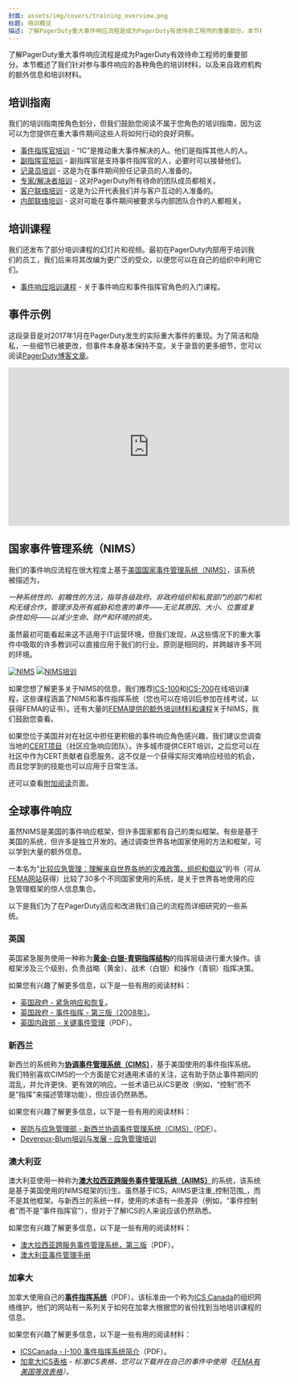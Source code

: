 ```yaml
---
封面: assets/img/covers/training_overview.png
标题: 培训概览
描述: 了解PagerDuty重大事件响应流程是成为PagerDuty有效待命工程师的重要部分。本节概述了我们针对参与事件响应的各种角色的培训材料，以及来自政府机构的额外信息和培训材料。
---
```

了解PagerDuty重大事件响应流程是成为PagerDuty有效待命工程师的重要部分。本节概述了我们针对参与事件响应的各种角色的培训材料，以及来自政府机构的额外信息和培训材料。

## 培训指南
我们的培训指南按角色划分，但我们鼓励您阅读不属于您角色的培训指南，因为这可以为您提供在重大事件期间这些人将如何行动的良好洞察。

* [事件指挥官培训](../training/incident_commander.md) - “IC”是推动重大事件解决的人。他们是指挥其他人的人。
* [副指挥官培训](../training/deputy.md) - 副指挥官是支持事件指挥官的人，必要时可以接替他们。
* [记录员培训](../training/scribe.md) - 这是为在事件期间担任记录员的人准备的。
* [专家/解决者培训](../training/subject_matter_expert.md) - 这对PagerDuty所有待命的团队成员都相关。
* [客户联络培训](../training/customer_liaison.md) - 这是为公开代表我们并与客户互动的人准备的。
* [内部联络培训](../training/internal_liaison.md) - 这对可能在事件期间被要求与内部团队合作的人都相关。

## 培训课程
我们还发布了部分培训课程的幻灯片和视频。最初在PagerDuty内部用于培训我们的员工，我们后来将其改编为更广泛的受众，以便您可以在自己的组织中利用它们。

* [事件响应培训课程](../training/courses/incident_response.md) - 关于事件响应和事件指挥官角色的入门课程。

## 事件示例
这段录音是对2017年1月在PagerDuty发生的实际重大事件的重现。为了简洁和隐私，一些细节已被更改，但事件本身基本保持不变。关于录音的更多细节，您可以阅读[PagerDuty博客文章](https://www.pagerduty.com/blog/incident-response-reenactment/)。

<iframe width="560" height="315" src="https://www.youtube-nocookie.com/embed/yoY_pDxc0TA?rel=0" frameborder="0" allow="autoplay; encrypted-media" allowfullscreen></iframe>

## 国家事件管理系统（NIMS）
我们的事件响应流程在很大程度上基于[美国国家事件管理系统（NIMS）](https://www.fema.gov/national-incident-management-system)，该系统被描述为，

  _一种系统性的、前瞻性的方法，指导各级政府、非政府组织和私营部门的部门和机构无缝合作，管理涉及所有威胁和危害的事件——无论其原因、大小、位置或复杂性如何——以减少生命、财产和环境的损失。_

虽然最初可能看起来这不适用于IT运营环境，但我们发现，从这些情况下的重大事件中吸取的许多教训可以直接应用于我们的行业。原则是相同的，并跨越许多不同的环境。

[![NIMS](../assets/img/thumbnails/nims_core.png)](https://www.fema.gov/pdf/emergency/nims/NIMS_core.pdf) [![NIMS培训](../assets/img/thumbnails/nims_training.png)](https://www.fema.gov/pdf/emergency/nims/nims_training_program.pdf)

如果您想了解更多关于NIMS的信息，我们推荐[ICS-100](https://training.fema.gov/is/courseoverview.aspx?code=IS-100.b)和[ICS-700](https://training.fema.gov/is/courseoverview.aspx?code=IS-700.a)在线培训课程，这些课程涵盖了NIMS和事件指挥系统（您也可以在培训后参加在线考试，以获得FEMA的证书）。还有大量的[FEMA提供的额外培训材料和课程](https://training.fema.gov/nims/)关于NIMS，我们鼓励您查看。

如果您位于美国并对在社区中担任更积极的事件响应角色感兴趣，我们建议您调查当地的[CERT项目](https://www.ready.gov/cert)（社区应急响应团队）。许多城市提供CERT培训，之后您可以在社区中作为CERT贡献者自愿服务。这不仅是一个获得实际灾难响应经验的机会，而且您学到的技能也可以应用于日常生活。

还可以查看[附加阅读](../resources/reading.md)页面。

## 全球事件响应
虽然NIMS是美国的事件响应框架，但许多国家都有自己的类似框架。有些是基于美国的系统，但许多是独立开发的。通过调查世界各地国家使用的方法和框架，可以学到大量的额外信息。

一本名为“[比较应急管理：理解来自世界各地的灾难政策、组织和倡议](https://training.fema.gov/hiedu/aemrc/booksdownload/compemmgmtbookproject/)”的书（可从[FEMA网站](https://training.fema.gov/hiedu/aemrc/)获得）比较了30多个不同国家使用的系统，是关于世界各地使用的应急管理框架的惊人信息集合。

以下是我们为了在PagerDuty适应和改进我们自己的流程而详细研究的一些系统。

### 英国

英国紧急服务使用一种称为[**黄金-白银-青铜指挥结构**](https://en.wikipedia.org/wiki/Gold%E2%80%93silver%E2%80%93bronze_command_structure)的指挥层级进行重大操作。该框架涉及三个级别，负责战略（黄金）、战术（白银）和操作（青铜）指挥决策。

如果您有兴趣了解更多信息，以下是一些有用的阅读材料：

* [英国政府 - 紧急响应和恢复](https://www.gov.uk/guidance/emergency-response-and-recovery)。
* [英国政府 - 事件指挥 - 第三版（2008年）](https://www.gov.uk/government/publications/fire-and-rescue-manual-volume-1-incident-command)。
* [英国内政部 - 关键事件管理](https://assets.publishing.service.gov.uk/government/uploads/system/uploads/attachment_data/file/735103/critical-incident-management-v12.0ext.pdf)（PDF）。

### 新西兰

新西兰的系统称为[**协调事件管理系统（CIMS）**](https://en.wikipedia.org/wiki/Coordinated_Incident_Management_System)，基于美国使用的事件指挥系统。我们特别喜欢CIMS的一个方面是它对通用术语的关注，这有助于防止事件期间的混乱，并允许更快、更有效的响应。一些术语已从ICS更改（例如，“控制”而不是“指挥”来描述管理功能），但应该仍然熟悉。

如果您有兴趣了解更多信息，以下是一些有用的阅读材料：

* [民防与应急管理部 - 新西兰协调事件管理系统（CIMS）](https://www.civildefence.govt.nz/resources/coordinated-incident-management-system-cims-third-edition/)（[PDF](https://www.civildefence.govt.nz/assets/Uploads/CIMS-3rd-edition-FINAL-Aug-2019.pdf)）。
* [Devereux-Blum培训与发展 - 应急管理培训](https://www.emergencymanagement.co.nz/)

### 澳大利亚

澳大利亚使用一种称为[**澳大拉西亚跨服务事件管理系统（AIIMS）**](https://en.wikipedia.org/wiki/Australasian_Inter-Service_Incident_Management_System)的系统，该系统是基于美国使用的NIMS框架的衍生。虽然基于ICS，AIIMS更注重_控制范围_，而不是其他框架。与新西兰的系统一样，使用的术语有一些差异（例如，“事件控制者”而不是“事件指挥官”），但对于了解ICS的人来说应该仍然熟悉。

如果您有兴趣了解更多信息，以下是一些有用的阅读材料：

* [澳大拉西亚跨服务事件管理系统，第三版](https://training.fema.gov/hiedu/docs/cem/comparative%20em%20-%20session%2021%20-%20handout%2021-1%20aiims%20manual.pdf)（PDF）。
* [澳大利亚事件管理手册](https://knowledge.aidr.org.au/resources/handbook-14-incident-management-in-australia/)

### 加拿大

加拿大使用自己的[**事件指挥系统**](https://www.icscanada.ca/images/upload/ICS%20OPS%20Description2012.pdf)（PDF）。该标准由一个称为[ICS Canada](https://www.icscanada.ca/en/home.html)的组织网络维护。他们的网站有一系列关于如何在加拿大根据您的省份找到当地培训课程的信息。

如果您有兴趣了解更多信息，以下是一些有用的阅读材料：

* [ICSCanada - I-100 事件指挥系统简介](https://www.svffa.ca/s/ICS100-Self-Paced-Student-Workbook_2016.pdf)（PDF）。
* [加拿大ICS表格](https://www.icscanada.ca/en/Forms.html) - _标准ICS表格，您可以下载并在自己的事件中使用（[FEMA有美国等效表格](https://training.fema.gov/icsresource/icsforms.aspx)）。_